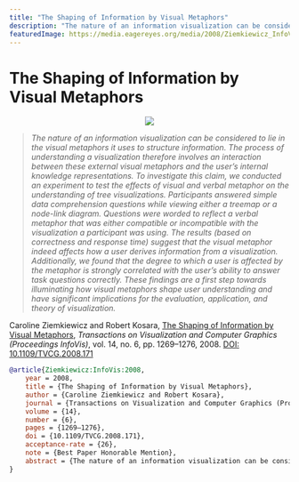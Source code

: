 ```yaml
---
title: "The Shaping of Information by Visual Metaphors"
description: "The nature of an information visualization can be considered to lie in the visual metaphors it uses to structure information. The process of understanding a visualization therefore involves an interaction between these external visual metaphors and the user’s internal knowledge representations. To investigate this claim, we conducted an experiment to test the effects of visual and verbal metaphor on the understanding of tree visualizations. Participants answered simple data comprehension questions while viewing either a treemap or a node-link diagram. Questions were worded to reflect a verbal metaphor that was either compatible or incompatible with the visualization a participant was using. The results (based on correctness and response time) suggest that the visual metaphor indeed affects how a user derives information from a visualization. Additionally, we found that the degree to which a user is affected by the metaphor is strongly correlated with the user’s ability to answer task questions correctly. These findings are a first step towards illuminating how visual metaphors shape user understanding and have significant implications for the evaluation, application, and theory of visualization."
featuredImage: https://media.eagereyes.org/media/2008/Ziemkiewicz_InfoVis_2008.jpg
---
```


# The Shaping of Information by Visual Metaphors

<p align="center"><img src="https://media.eagereyes.org/media/2008/Ziemkiewicz_InfoVis_2008.jpg" /></p>

> _The nature of an information visualization can be considered to lie in the visual metaphors it uses to structure information. The process of understanding a visualization therefore involves an interaction between these external visual metaphors and the user’s internal knowledge representations. To investigate this claim, we conducted an experiment to test the effects of visual and verbal metaphor on the understanding of tree visualizations. Participants answered simple data comprehension questions while viewing either a treemap or a node-link diagram. Questions were worded to reflect a verbal metaphor that was either compatible or incompatible with the visualization a participant was using. The results (based on correctness and response time) suggest that the visual metaphor indeed affects how a user derives information from a visualization. Additionally, we found that the degree to which a user is affected by the metaphor is strongly correlated with the user’s ability to answer task questions correctly. These findings are a first step towards illuminating how visual metaphors shape user understanding and have significant implications for the evaluation, application, and theory of visualization._

Caroline Ziemkiewicz and Robert Kosara, <a href="https://media.eagereyes.org/papers/2008/Ziemkiewicz-InfoVis-2008.pdf" target="_blank">The Shaping of Information by Visual Metaphors</a>, _Transactions on Visualization and Computer Graphics (Proceedings InfoVis)_, vol. 14, no. 6, pp. 1269–1276, 2008. <a href="https://dx.doi.org/10.1109/TVCG.2008.171" target="_new">DOI: 10.1109/TVCG.2008.171</a>


```bibtex
@article{Ziemkiewicz:InfoVis:2008,
	year = 2008,
	title = {The Shaping of Information by Visual Metaphors},
	author = {Caroline Ziemkiewicz and Robert Kosara},
	journal = {Transactions on Visualization and Computer Graphics (Proceedings InfoVis)},
	volume = {14},
	number = {6},
	pages = {1269–1276},
	doi = {10.1109/TVCG.2008.171},
	acceptance-rate = {26},
	note = {Best Paper Honorable Mention},
	abstract = {The nature of an information visualization can be considered to lie in the visual metaphors it uses to structure information. The process of understanding a visualization therefore involves an interaction between these external visual metaphors and the user’s internal knowledge representations. To investigate this claim, we conducted an experiment to test the effects of visual and verbal metaphor on the understanding of tree visualizations. Participants answered simple data comprehension questions while viewing either a treemap or a node-link diagram. Questions were worded to reflect a verbal metaphor that was either compatible or incompatible with the visualization a participant was using. The results (based on correctness and response time) suggest that the visual metaphor indeed affects how a user derives information from a visualization. Additionally, we found that the degree to which a user is affected by the metaphor is strongly correlated with the user’s ability to answer task questions correctly. These findings are a first step towards illuminating how visual metaphors shape user understanding and have significant implications for the evaluation, application, and theory of visualization.},
}
```

